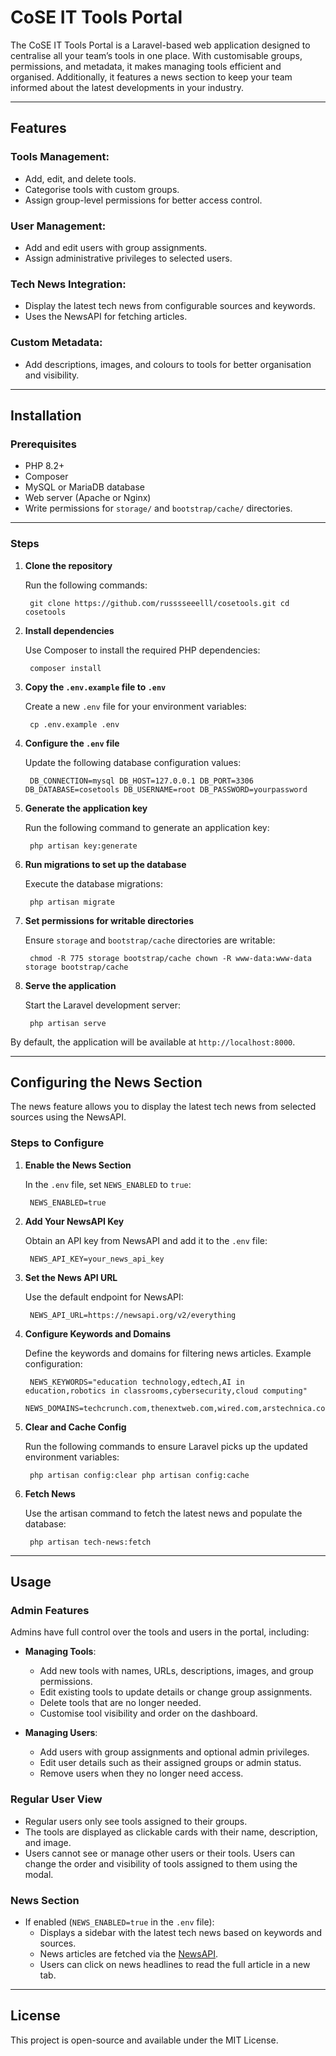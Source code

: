 # CoSE IT Tools Portal

The CoSE IT Tools Portal is a Laravel-based web application designed to centralise all your team’s tools in one place. With customisable groups, permissions, and metadata, it makes managing tools efficient and organised. Additionally, it features a news section to keep your team informed about the latest developments in your industry.

---

## Features

### Tools Management:
- Add, edit, and delete tools.
- Categorise tools with custom groups.
- Assign group-level permissions for better access control.

### User Management:
- Add and edit users with group assignments.
- Assign administrative privileges to selected users.

### Tech News Integration:
- Display the latest tech news from configurable sources and keywords.
- Uses the NewsAPI for fetching articles.

### Custom Metadata:
- Add descriptions, images, and colours to tools for better organisation and visibility.

---

## Installation

### Prerequisites
- PHP 8.2+
- Composer
- MySQL or MariaDB database
- Web server (Apache or Nginx)
- Write permissions for `storage/` and `bootstrap/cache/` directories.

---

### Steps

1. **Clone the repository**

   Run the following commands:

        git clone https://github.com/russsseeelll/cosetools.git cd cosetools


2. **Install dependencies**

   Use Composer to install the required PHP dependencies:

        composer install


3. **Copy the `.env.example` file to `.env`**

   Create a new `.env` file for your environment variables:

        cp .env.example .env


4. **Configure the `.env` file**

   Update the following database configuration values:

        DB_CONNECTION=mysql DB_HOST=127.0.0.1 DB_PORT=3306 DB_DATABASE=cosetools DB_USERNAME=root DB_PASSWORD=yourpassword


5. **Generate the application key**

   Run the following command to generate an application key:

        php artisan key:generate


6. **Run migrations to set up the database**

   Execute the database migrations:

        php artisan migrate


7. **Set permissions for writable directories**

   Ensure `storage` and `bootstrap/cache` directories are writable:

        chmod -R 775 storage bootstrap/cache chown -R www-data:www-data storage bootstrap/cache


8. **Serve the application**

   Start the Laravel development server:

        php artisan serve


By default, the application will be available at `http://localhost:8000`.

---

## Configuring the News Section

The news feature allows you to display the latest tech news from selected sources using the NewsAPI.

### Steps to Configure

1. **Enable the News Section**

   In the `.env` file, set `NEWS_ENABLED` to `true`:

        NEWS_ENABLED=true


2. **Add Your NewsAPI Key**

   Obtain an API key from NewsAPI and add it to the `.env` file:

        NEWS_API_KEY=your_news_api_key


3. **Set the News API URL**

   Use the default endpoint for NewsAPI:

        NEWS_API_URL=https://newsapi.org/v2/everything


4. **Configure Keywords and Domains**

   Define the keywords and domains for filtering news articles. Example configuration:

        NEWS_KEYWORDS="education technology,edtech,AI in education,robotics in classrooms,cybersecurity,cloud computing" 
        NEWS_DOMAINS=techcrunch.com,thenextweb.com,wired.com,arstechnica.com,theverge.com


5. **Clear and Cache Config**

   Run the following commands to ensure Laravel picks up the updated environment variables:

        php artisan config:clear php artisan config:cache


6. **Fetch News**

   Use the artisan command to fetch the latest news and populate the database:

        php artisan tech-news:fetch


---

## Usage

### Admin Features

Admins have full control over the tools and users in the portal, including:

- **Managing Tools**:
    - Add new tools with names, URLs, descriptions, images, and group permissions.
    - Edit existing tools to update details or change group assignments.
    - Delete tools that are no longer needed.
    - Customise tool visibility and order on the dashboard.

- **Managing Users**:
    - Add users with group assignments and optional admin privileges.
    - Edit user details such as their assigned groups or admin status.
    - Remove users when they no longer need access.

### Regular User View

- Regular users only see tools assigned to their groups.
- The tools are displayed as clickable cards with their name, description, and image.
- Users cannot see or manage other users or their tools. Users can change the order and visibility of tools assigned to them using the modal.

### News Section

- If enabled (`NEWS_ENABLED=true` in the `.env` file):
    - Displays a sidebar with the latest tech news based on keywords and sources.
    - News articles are fetched via the [NewsAPI](https://newsapi.org/).
    - Users can click on news headlines to read the full article in a new tab.



---

## License

This project is open-source and available under the MIT License.
